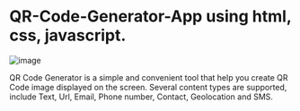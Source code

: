 # QR-Code-Generator-App using html, css, javascript.
![image](https://github.com/Ankit-codings/QR-Code-Generator-App/assets/164986214/3d1a94b2-f6e0-460d-bd30-7a152a820881)









QR Code Generator is a simple and convenient tool that help you create QR Code image displayed on the screen. Several content types are supported, include Text, Url, Email, Phone number, Contact, Geolocation and SMS.
